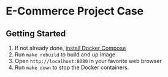# E-Commerce Project Case

## Getting Started

1. If not already done, [install Docker Compose](https://docs.docker.com/compose/install/)
2. Run `make rebuild` to build and up image
3. Open `http://localhost:8080` in your favorite web browser
4. Run `make down` to stop the Docker containers.
